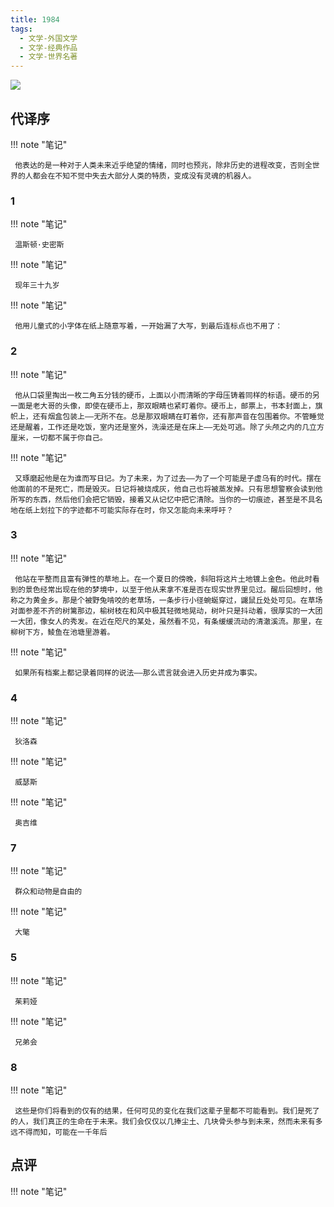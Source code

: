 ```yaml
---
title: 1984
tags:
  - 文学-外国文学
  - 文学-经典作品
  - 文学-世界名著
---
```


![](https://cdn.weread.qq.com/weread/cover/83/YueWen_758867/t7_YueWen_758867.jpg)


## 代译序




!!! note "笔记"

	 他表达的是一种对于人类未来近乎绝望的情绪，同时也预兆，除非历史的进程改变，否则全世界的人都会在不知不觉中失去大部分人类的特质，变成没有灵魂的机器人。 


### 1




!!! note "笔记"

	 温斯顿·史密斯 


!!! note "笔记"

	 现年三十九岁 


!!! note "笔记"

	 他用儿童式的小字体在纸上随意写着，一开始漏了大写，到最后连标点也不用了： 
 


### 2




!!! note "笔记"

	 他从口袋里掏出一枚二角五分钱的硬币，上面以小而清晰的字母压铸着同样的标语。硬币的另一面是老大哥的头像，即使在硬币上，那双眼睛也紧盯着你。硬币上，邮票上，书本封面上，旗帜上，还有烟盒包装上——无所不在。总是那双眼睛在盯着你，还有那声音在包围着你。不管睡觉还是醒着，工作还是吃饭，室内还是室外，洗澡还是在床上——无处可逃。除了头颅之内的几立方厘米，一切都不属于你自己。  


!!! note "笔记"

	 又琢磨起他是在为谁而写日记。为了未来，为了过去——为了一个可能是子虚乌有的时代。摆在他面前的不是死亡，而是毁灭。日记将被烧成灰，他自己也将被蒸发掉。只有思想警察会读到他所写的东西，然后他们会把它销毁，接着又从记忆中把它清除。当你的一切痕迹，甚至是不具名地在纸上划拉下的字迹都不可能实际存在时，你又怎能向未来呼吁？  


### 3




!!! note "笔记"

	 他站在平整而且富有弹性的草地上。在一个夏日的傍晚，斜阳将这片土地镀上金色。他此时看到的景色经常出现在他的梦境中，以至于他从来拿不准是否在现实世界里见过。醒后回想时，他称之为黄金乡。那是个被野兔啃咬的老草场，一条步行小径蜿蜒穿过，鼹鼠丘处处可见。在草场对面参差不齐的树篱那边，榆树枝在和风中极其轻微地晃动，树叶只是抖动着，很厚实的一大团一大团，像女人的秀发。在近在咫尺的某处，虽然看不见，有条缓缓流动的清澈溪流。那里，在柳树下方，鲮鱼在池塘里游着。 
 


!!! note "笔记"

	 如果所有档案上都记录着同样的说法——那么谎言就会进入历史并成为事实。 


### 4




!!! note "笔记"

	 狄洛森 


!!! note "笔记"

	 威瑟斯 


!!! note "笔记"

	 奥吉维 


### 7




!!! note "笔记"

	 群众和动物是自由的 


!!! note "笔记"

	 大氅 


### 5




!!! note "笔记"

	 茱莉娅 


!!! note "笔记"

	 兄弟会 


### 8




!!! note "笔记"

	 这些是你们将看到的仅有的结果，任何可见的变化在我们这辈子里都不可能看到。我们是死了的人，我们真正的生命在于未来。我们会仅仅以几捧尘土、几块骨头参与到未来，然而未来有多远不得而知，可能在一千年后 


## 点评




!!! note "笔记"

	  

